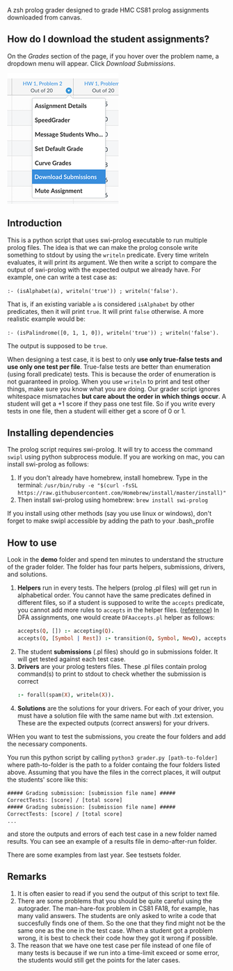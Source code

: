 A zsh prolog grader designed to grade HMC CS81 prolog assignments downloaded from
canvas.

## How do I download the student assignments?

On the *Grades* section of the page, if you hover over the problem name, a dropdown menu will appear.
Click *Download Submissions*.

![Download Submissions](download-submissions.png)

## Introduction

This is a python script that uses swi-prolog executable to run multiple prolog files. The idea is that
we can make the prolog console write something to stdout by using the `writeln` predicate. Every time
writeln evaluates, it will print its argument. We then write a script to compare the output of swi-prolog
with the expected output we already have.
For example, one can write a test case as:

`:- (isAlphabet(a), writeln('true')) ; writeln('false').`

That is, if an existing variable `a` is considered `isAlphabet` by other predicates, then it will print
`true`. It will print `false` otherwise. A more realistic example would be:

`:- (isPalindrome([0, 1, 1, 0]), writeln('true')) ; writeln('false').`

The output is supposed to be `true`.

When designing a test case, it is best to only **use only true-false tests and use only one test per file**.
True-false tests are better than enumeration (using forall predicate) tests. This is because the order of enumeration
is not guaranteed in prolog. When you use `writeln` to print and test other things, make sure you know what you
are doing.
Our grader script ignores whitespace mismataches **but care about the order in which things occur**.
A student will get a +1 score if they pass one test file. So if you write every tests in one file, then a student
will either get a score of 0 or 1.


## Installing dependencies

The prolog script requires swi-prolog. It will try to access the command `swipl` using python subprocess module.
If you are working on mac, you can install swi-prolog as follows:

1. If you don't already have homebrew, install homebrew. Type in the terminal:
   `/usr/bin/ruby -e "$(curl -fsSL https://raw.githubusercontent.com/Homebrew/install/master/install)"`
2. Then install swi-prolog using homebrew: `brew install swi-prolog`

If you install using other methods (say you use linux or windows), don't forget to make swipl accessible by adding the path
to your .bash_profile

## How to use

Look in the **demo** folder and spend ten minutes to understand the structure of the grader folder.
The folder has four parts helpers, submissions, drivers, and solutions.
1. **Helpers** run in every tests. The helpers (prolog .pl files) will get run in
    alphabetical order. You cannot have the same predicates defined in different
    files, so if a student is supposed to write the `accepts` predicate, you cannot
    add more rules to `accepts` in the helper files. 
    ([reference](http://www.swi-prolog.org/FAQ/Multifile.html))
    In DFA assignments, one would create `DFAaccepts.pl` helper as follows:
    ```prolog
    accepts(Q, []) :- accepting(Q).
    accepts(Q, [Symbol | Rest]) :- transition(Q, Symbol, NewQ), accepts(NewQ, Rest).
    ```
2. The student **submissions** (.pl files) should go in submissions folder. It will get
   tested against each test case.
3. **Drivers** are your prolog testers files. These .pl files contain prolog
    command(s) to print to stdout to check whether the submission is correct
    ```prolog
    :- forall(spam(X), writeln(X)).
    ```
4. **Solutions** are the solutions for your drivers.
   For each of your driver, you must have a solution file with the same name but with .txt
   extension. These are the expected outputs (correct answers) for your drivers.

WHen you want to test the submissions, you create the four folders and add the necessary components.

You run this python script by calling `python3 grader.py [path-to-folder]` where path-to-folder is
the path to a folder containg the four folders listed above. Assuming that you
have the files in the correct places, it will output the students' score like this:

```
##### Grading submission: [submission file name] #####
CorrectTests: [score] / [total score]
##### Grading submission: [submission file name] #####
CorrectTests: [score] / [total score]
...
```

and store the outputs and errors of each test case in a new folder named results.
You can see an example of a results file in demo-after-run folder.

There are some examples from last year. See testsets folder.

## Remarks
1. It is often easier to read if you send the output of this script to text file.
2. There are some problems that you should be quite careful using the autograder.
   The man-hare-fox problem in CS81 FA18, for example, has many valid answers.
   The students are only asked to write a code that succesfully finds one of them.
   So the one that they find might not be the same one as the one in the test case.
   When a student got a problem wrong, it is best to check their code how they got
   it wrong if possible.
3. The reason that we have one test case per file instead of one file of many tests
   is because if we run into a time-limit exceed or some error, the students would
   still get the points for the later cases.
